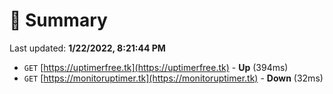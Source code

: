 # 📖 Summary
Last updated: **1/22/2022, 8:21:44 PM**

- `GET` [https://uptimerfree.tk](https://uptimerfree.tk) - **Up** (394ms)
- `GET` [https://monitoruptimer.tk](https://monitoruptimer.tk) - **Down** (32ms)
